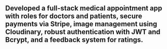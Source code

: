 ## Developed a full-stack medical appointment app with roles for doctors and patients, secure payments via Stripe, image management using Cloudinary, robust authentication with JWT and Bcrypt, and a feedback system for ratings.
